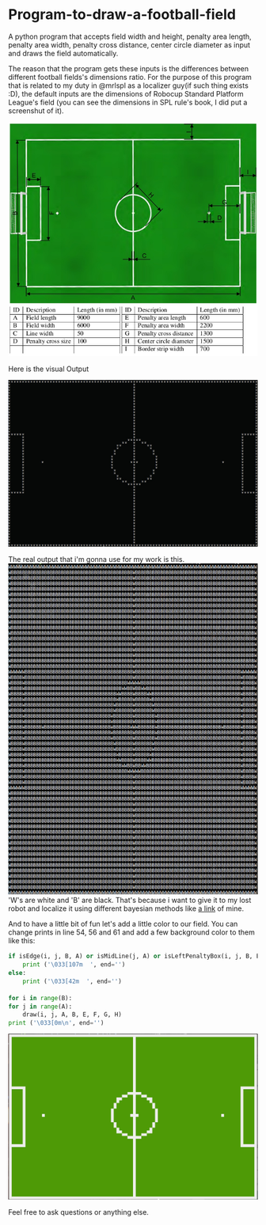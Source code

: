 # Program-to-draw-a-football-field
A python program that accepts field width and height, penalty area length, penalty area width, penalty cross distance, center circle diameter as input and draws the field automatically.

The reason that the program gets these inputs is the differences between different football fields's dimensions ratio.
For the purpose of this program that is related to my duty in @mrlspl as a localizer guy(if such thing exists :D), the default inputs are the dimensions of Robocup Standard Platform League's field (you can see the dimensions in SPL rule's book, I did put a screenshut of it).


![Alt text](readmePics/SPLField.jpg?raw=true "SPL Field")

 Here is the visual Output

![Alt text](readmePics/beautifiedField.jpg?raw=true "Beautified Field")

The real output that i'm gonna use for my work is this.
![Alt text](readmePics/realField.jpg?raw=true "Real Field")
'W's are white and 'B' are black.
That's because i want to give it to my lost robot and localize it using different bayesian methods like [a link](https://github.com/amirhakimnejad/Histogram-filter-for-robot-localization) of mine.


And to have a little bit of fun let's add a little color to our field. You can change prints in line 54, 56 and 61 and add a few background color to them like this:
```Python
if isEdge(i, j, B, A) or isMidLine(j, A) or isLeftPenaltyBox(i, j, B, E, F) or isRightPenaltyBox(i, j, A, B, E, F) or isPenaltySpot(i, j, A, B, G) or isCircle(i, j, A, B, H) or isCenterSpot(i, j, A, B):
    print ('\033[107m  ', end='')
else:
    print ('\033[42m  ', end='')

for i in range(B):
for j in range(A):
    draw(i, j, A, B, E, F, G, H)
print ('\033[0m\n', end='')
```
![Alt text](readmePics/graphicalField.png?raw=true "Graphical Field")

Feel free to ask questions or anything else.
